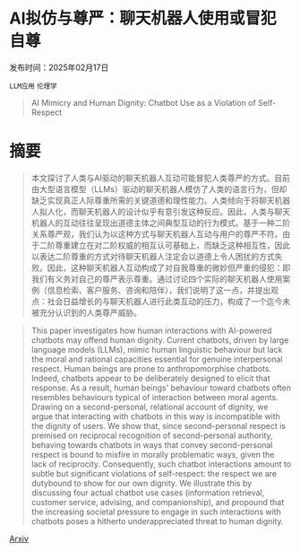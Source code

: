 # AI拟仿与尊严：聊天机器人使用或冒犯自尊

发布时间：2025年02月17日

`LLM应用` `伦理学`

> AI Mimicry and Human Dignity: Chatbot Use as a Violation of Self-Respect

# 摘要

> 本文探讨了人类与AI驱动的聊天机器人互动可能冒犯人类尊严的方式。目前由大型语言模型（LLMs）驱动的聊天机器人模仿了人类的语言行为，但却缺乏实现真正人际尊重所需的关键道德和理性能力。人类倾向于将聊天机器人拟人化，而聊天机器人的设计似乎有意引发这种反应。因此，人类与聊天机器人的互动往往呈现出道德主体之间典型互动的行为模式。基于一种二阶关系尊严观，我们认为以这种方式与聊天机器人互动与用户的尊严不符。由于二阶尊重建立在对二阶权威的相互认可基础上，而缺乏这种相互性，因此以表达二阶尊重的方式对待聊天机器人注定会以道德上令人困扰的方式失败。因此，这种聊天机器人互动构成了对自我尊重的微妙但严重的侵犯：即我们有义务对自己的尊严表示尊重。通过讨论四个实际的聊天机器人使用案例（信息检索、客户服务、咨询和陪伴），我们说明了这一点，并提出观点：社会日益增长的与聊天机器人进行此类互动的压力，构成了一个迄今未被充分认识到的人类尊严威胁。

> This paper investigates how human interactions with AI-powered chatbots may offend human dignity. Current chatbots, driven by large language models (LLMs), mimic human linguistic behaviour but lack the moral and rational capacities essential for genuine interpersonal respect. Human beings are prone to anthropomorphise chatbots. Indeed, chatbots appear to be deliberately designed to elicit that response. As a result, human beings' behaviour toward chatbots often resembles behaviours typical of interaction between moral agents. Drawing on a second-personal, relational account of dignity, we argue that interacting with chatbots in this way is incompatible with the dignity of users. We show that, since second-personal respect is premised on reciprocal recognition of second-personal authority, behaving towards chatbots in ways that convey second-personal respect is bound to misfire in morally problematic ways, given the lack of reciprocity. Consequently, such chatbot interactions amount to subtle but significant violations of self-respect: the respect we are dutybound to show for our own dignity. We illustrate this by discussing four actual chatbot use cases (information retrieval, customer service, advising, and companionship), and propound that the increasing societal pressure to engage in such interactions with chatbots poses a hitherto underappreciated threat to human dignity.

[Arxiv](https://arxiv.org/abs/2503.05723)